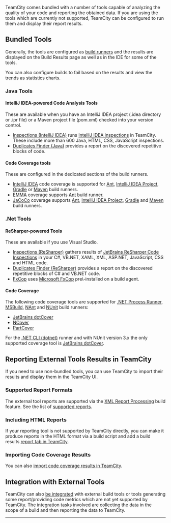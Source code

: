 [//]: # (title: Code Quality Tools)
[//]: # (auxiliary-id: Code Quality Tools)

TeamCity comes bundled with a number of tools capable of analyzing the quality of your code and reporting the obtained data. If you are using the tools which are currently not supported, TeamCity can be configured to run them and display their report results.

## Bundled Tools

Generally, the tools are configured as [build runners](build-runner.md) and the results are displayed on the Build Results page as well as in the IDE for some of the tools.   

You can also configure builds to fail based on the results and view the trends as statistics charts.

### Java Tools

#### IntelliJ IDEA-powered Code Analysis Tools

These are available when you have an IntelliJ IDEA project (.idea directory or .ipr file) or a Maven project file (pom.xml) checked into your version control.
* [Inspections (IntelliJ IDEA)](inspections.md) runs [IntelliJ IDEA inspections](http://www.jetbrains.com/idea/documentation/inspections.jsp) in TeamCity. These include more than 600 Java, HTML, CSS, JavaScript inspections.
* [Duplicates Finder (Java)](duplicates-finder-java.md) provides a report on the discovered repetitive blocks of code.

#### Code Coverage tools

These are configured in the dedicated sections of the build runners.
* [IntelliJ IDEA](intellij-idea.md) code coverage is supported for [Ant](ant.md), [IntelliJ IDEA Project](intellij-idea-project.md), [Gradle](gradle.md) or [Maven](maven.md) build runners.
* [EMMA](emma.md) coverage supports [Ant](ant.md) build runner.
* [JaCoCo](jacoco.md) coverage supports [Ant](ant.md), [IntelliJ IDEA Project](intellij-idea-project.md), [Gradle](gradle.md) and [Maven](maven.md) build runners.

### .Net Tools

#### ReSharper-powered Tools

These are available if you use Visual Studio.
* [Inspections (ReSharper)](inspections-resharper.md) gathers results of [JetBrains ReSharper Code Inspections](http://www.jetbrains.com/resharper/webhelp/Code_Analysis__Code_Inspections.html) in your C#, VB.NET, XAML, XML, ASP.NET, JavaScript, CSS and HTML code.
* [Duplicates Finder (ReSharper)](duplicates-finder-resharper.md) provides a report on the discovered repetitive blocks of C# and VB.NET code.
* [FxCop](fxcop.md) uses [Microsoft FxCop](http://msdn.microsoft.com/en-us/library/bb429476(VS.80).aspx) pre\-installed on a build agent.

#### Code Coverage

The following code coverage tools are supported for [.NET Process Runner](net-process-runner.md), [MSBuild](msbuild.md), [NAnt](nant.md) and [NUnit](nunit.md) build runners:
* [JetBrains dotCover](jetbrains-dotcover.md)
* [NCover](ncover.md)
* [PartCover](partcover.md)

For the [.NET CLI (dotnet)](net-cli-dotnet.md) runner and with NUnit version 3.x the only supported coverage tool is [JetBrains dotCover](jetbrains-dotcover.md).

 

## Reporting External Tools Results in TeamCity

If you need to use non\-bundled tools, you can use TeamCity to import their results and display them in the TeamCity UI.

### Supported Report Formats

The external tool reports are supported via the [XML Report Processing](xml-report-processing.md) build feature. See the list of [supported reports](xml-report-processing.md).

### Including HTML Reports

If your reporting tool is not supported by TeamCity directly, you can make it produce reports in the HTML format via a build script and add a build results [report tab in TeamCity](including-third-party-reports-in-the-build-results.md).

### Importing Code Coverage Results

You can also [import code coverage results in TeamCity](how-to.md#Import+coverage+results+in+TeamCity).

## Integration with External Tools

TeamCity can also [be integrated](how-to.md#Integrate+with+Build+and+Reporting+Tools) with external build tools or tools generating some report/providing code metrics which are not yet supported by TeamCity. The integration tasks involved are collecting the data in the scope of a build and then reporting the data to TeamCity.

__ __